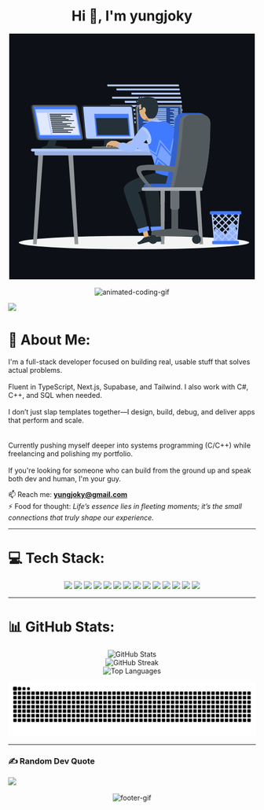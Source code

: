 <h1 align="center">Hi 👋, I'm yungjoky</h1>
<p align="center"><img src="animation.gif" width="500" alt="animation.gif"></p>
<p align="center"><img src="https://user-images.githubusercontent.com/73097560/115834477-dbab4500-a447-11eb-908a-139a6edaec5c.gif" width="500" alt="animated-coding-gif"></p>

![](https://komarev.com/ghpvc/?username=yungjoky&color=447ff7&label=Visitor+Count)

# 💫 About Me:
I'm a full-stack developer focused on building real, usable stuff that solves actual problems.<br>  
Fluent in TypeScript, Next.js, Supabase, and Tailwind. I also work with C#, C++, and SQL when needed.<br>  
I don’t just slap templates together—I design, build, debug, and deliver apps that perform and scale.<br><br>  
Currently pushing myself deeper into systems programming (C/C++) while freelancing and polishing my portfolio.<br>  
If you're looking for someone who can build from the ground up and speak both dev and human, I'm your guy.

📫 Reach me: **yungjoky@gmail.com**  
⚡ Food for thought: *Life’s essence lies in fleeting moments; it’s the small connections that truly shape our experience.*

---

# 💻 Tech Stack:
<p align="center">
  <img src="https://img.shields.io/badge/TypeScript-3178C6?style=for-the-badge&logo=typescript&logoColor=white" />
  <img src="https://img.shields.io/badge/NextJS-000000?style=for-the-badge&logo=next.js&logoColor=white" />
  <img src="https://img.shields.io/badge/TailwindCSS-06B6D4?style=for-the-badge&logo=tailwindcss&logoColor=white" />
  <img src="https://img.shields.io/badge/Supabase-3ECF8E?style=for-the-badge&logo=supabase&logoColor=white" />
  <img src="https://img.shields.io/badge/C%23-239120?style=for-the-badge&logo=c-sharp&logoColor=white" />
  <img src="https://img.shields.io/badge/C++-00599C?style=for-the-badge&logo=c%2B%2B&logoColor=white" />
  <img src="https://img.shields.io/badge/Python-3776AB?style=for-the-badge&logo=python&logoColor=white" />
  <img src="https://img.shields.io/badge/SQL%20Server-CC2927?style=for-the-badge&logo=microsoft-sql-server&logoColor=white" />
  <img src="https://img.shields.io/badge/Git-F05032?style=for-the-badge&logo=git&logoColor=white" />
  <img src="https://img.shields.io/badge/Photoshop-31A8FF?style=for-the-badge&logo=adobe-photoshop&logoColor=white" />
  <img src="https://img.shields.io/badge/Bootstrap-563D7C?style=for-the-badge&logo=bootstrap&logoColor=white" />
  <img src="https://img.shields.io/badge/HTML5-E34F26?style=for-the-badge&logo=html5&logoColor=white" />
  <img src="https://img.shields.io/badge/CSS3-1572B6?style=for-the-badge&logo=css3&logoColor=white" />
  <img src="https://img.shields.io/badge/JavaScript-F7DF1E?style=for-the-badge&logo=javascript&logoColor=black" />
</p>

---

# 📊 GitHub Stats:
<p align="center">
  <img src="https://github-readme-stats.vercel.app/api?username=yungjoky&theme=react&hide_border=false&include_all_commits=true&count_private=true" alt="GitHub Stats" />
  <br/>
  <img src="https://github-readme-streak-stats.herokuapp.com/?user=yungjoky&theme=react&hide_border=false" alt="GitHub Streak" />
  <br/>
  <img src="https://github-readme-stats.vercel.app/api/top-langs/?username=yungjoky&theme=react&hide_border=false&layout=compact" alt="Top Languages" />
  <div align="center">
    
  ![snake gif](https://github.com/TechnologyHell/TechnologyHell/blob/output/github-snake-dark.svg)
</div>
</p>

---

### ✍️ Random Dev Quote
![](https://quotes-github-readme.vercel.app/api?type=horizontal&theme=radical)

<p align="center"><img src="https://user-images.githubusercontent.com/73097560/115834477-dbab4500-a447-11eb-908a-139a6edaec5c.gif" width="300" alt="footer-gif"></p>
